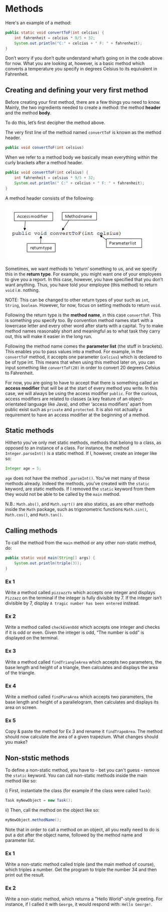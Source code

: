 Methods
===

Here's an example of a method:

```java
public static void convertToF(int celcius) {
	int fahrenheit = celcius * 9/5 + 32;
	System.out.println("C:" + celcius + " F: " + fahrenheit);
}
```
	
Don’t worry if you don’t quite understand what’s going on in the code above for now. What you are looking at, however, is a basic method which converts a temperature you specify in degrees Celsius to its equivalent in Fahrenheit.  

## Creating and defining your very first method
Before creating your first method, there are a few things you need to know. Mainly, the two ingredients needed to create a method: the method **header** and the method **body**.

To do this, let’s first decipher the method above.

The very first line of the method named `convertToF` is known as the method header.

```java
public void convertToF(int celsius)
```

When we refer to a method body we basically mean everything within the curly brackets after a method header.

```java
public void convertToF(int celsius) {
	int fahrenheit = celsius * 9/5 + 32;
	System.out.println(" C:" + celcius + " F: " + fahrenheit);
}
```

A method header consists of the following:

![An image of a method header](../../Images/Chapter-II/Defining_Methods/method_header.png)

Sometimes, we want methods to ‘return’ something to us, and we specify this in the **return type**. For example, you might want one of your employees to give you a report. In this case, however, you have specified that you don’t want anything. Thus, you have told your employee (this method) to return `void` i.e. nothing. 

NOTE: This can be changed to other return types of your such as `int`, `String`, `boolean`. However, for now, focus on setting methods to return `void`. 

Following the return type is the **method name**, in this case `convertToF`. This is something you specify too. By convention method names start with a lowercase letter and every other word after starts with a capital. Try to make method names reasonably short and meaningful as to what task they carry out, this will make it easier in the long run.

Following the method name comes the **parameter list** (the stuff in brackets). This enables you to pass values into a method. For example, in the `convertToF` method, it accepts one parameter (`celcius`) which is declared to be of type int.
This means that when using this method later on, you can input something like `convertToF(20)` in order to convert 20 degrees Celsius to Fahrenheit.

For now, you are going to have to accept that there is something called an **access modifier** that will be at the start of every method you write. In this case, we will always be using the access modifier `public`. For the curious, access modifiers are related to classes (a key feature of an object-orientated language like Java), and other ‘access modifiers’ apart from public exist such as `private` and `protected`. It is also not actually a requirement to have an access modifier at the beginning of a method. 

## Static methods
Hitherto you've only met static methods, methods that belong to a class, as opposed to an instance of a class. For instance, the method `Integer.parseInt()` is a static method. If I, however, create an integer like so:

```java
Integer age = 5;
```

`age` does not have the method `.parseInt()`. You've met many of these methods already. Indeed the methods, you've created with the `static` keyword, are static methods. If I removed the `static` keyword from them they would not be able to be called by the `main` method.

N.B.: `Math.abs()`, and `Math.sqrt()` are also statics, as are other methods inside the `Math` package, such as trigonometric functions `Math.sin()`, `Math.cos()`, and `Math.tan()`.

## Calling methods
To call the method from the `main` method or any other non-static method, do:

```java
public static void main(String[] args) {
	System.out.println(triple(3));
}
```

### Ex 1
Write a method called `pizzazzYo` which accepts one integer and displays `Pizzazz` on the terminal if the integer is fully divisible by 7. If the integer isn’t divisible by 7, display `A tragic number has been entered` instead.

### Ex 2
Write a method called `checkEvenOdd` which accepts one integer and checks if it is odd or even. Given the integer is odd, “The number is odd” is displayed on the terminal. 

### Ex 3
Write a method called `findTriangleArea` which accepts two parameters, the base length and height of a triangle, then calculates and displays the area of the triangle.

### Ex 4
Write a method called `findParaArea` which accepts two parameters, the base length and height of a parallelogram, then calculates and displays its area on screen.

### Ex 5
Copy & paste the method for Ex 3 and rename it `findTrapeArea`. The method should now calculate the area of a given trapezium. What changes should you make?

## Non-ststic methods
To define a non-static method, you have to - bet you can't guess - remove the `static` keyword. You can call non-static methods inside the main method like so:

i) First, instantiate the class (for example if the class were called `Task`):

```java
Task myNewObject = new Task();
```

ii)	Then, call the method on the object like so:

```java
myNewObject.methodName();
```

Note that in order to call a method on an object, all you really need to do is put a dot after the object name, followed by the method name and parameter list. 

### Ex 1
Write a non-static method called triple (and the main method of course), which triples a number.  Get the program to triple the number 34 and then print out the result.

### Ex 2
Write a non-static method, which returns a "Hello World"-style greeting. For instance, if I called it with `George`, it would respond with: `Hello George!`.
